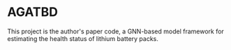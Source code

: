 # AGATBD
This project is the author's paper code, a GNN-based model framework for estimating the health status of lithium battery packs.
